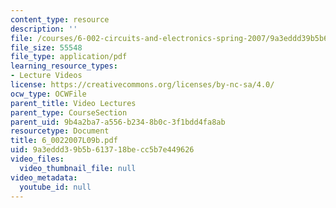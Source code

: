 ```yaml
---
content_type: resource
description: ''
file: /courses/6-002-circuits-and-electronics-spring-2007/9a3eddd39b5b613718becc5b7e449626_6_0022007L09b.pdf
file_size: 55548
file_type: application/pdf
learning_resource_types:
- Lecture Videos
license: https://creativecommons.org/licenses/by-nc-sa/4.0/
ocw_type: OCWFile
parent_title: Video Lectures
parent_type: CourseSection
parent_uid: 9b4a2ba7-a556-b234-8b0c-3f1bdd4fa8ab
resourcetype: Document
title: 6_0022007L09b.pdf
uid: 9a3eddd3-9b5b-6137-18be-cc5b7e449626
video_files:
  video_thumbnail_file: null
video_metadata:
  youtube_id: null
---
```

